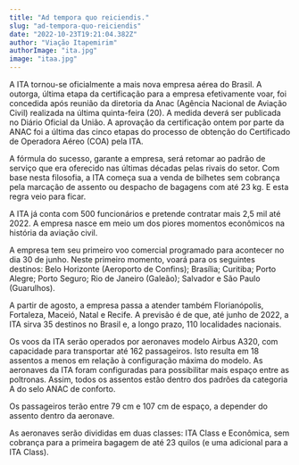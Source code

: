 ```yaml
---
title: "Ad tempora quo reiciendis."
slug: "ad-tempora-quo-reiciendis"
date: "2022-10-23T19:21:04.382Z"
author: "Viação Itapemirim"
authorImage: "ita.jpg"
image: "itaa.jpg"
---
```


A ITA tornou-se oficialmente a mais nova empresa aérea do Brasil. A outorga, última etapa da certificação para a empresa efetivamente voar, foi concedida após reunião da diretoria da Anac (Agência Nacional de Aviação Civil) realizada na última quinta-feira (20). A medida deverá ser publicada no Diário Oficial da União. A aprovação  da certificação ontem por parte da ANAC foi a última das cinco etapas do processo de obtenção do Certificado de Operadora Aéreo (COA) pela ITA. 

A fórmula do sucesso, garante a empresa, será retomar ao padrão de serviço que era oferecido nas últimas décadas pelas rivais do setor. Com base nesta filosofia, a ITA começa sua a venda de bilhetes sem cobrança pela marcação de assento ou despacho de bagagens com até 23 kg. E esta regra veio para ficar. 

A ITA já conta com 500 funcionários e pretende contratar mais 2,5 mil até 2022. A empresa nasce em meio um dos piores momentos econômicos na história da aviação civil.

A empresa tem seu primeiro voo comercial  programado para acontecer no dia 30 de junho. Neste primeiro momento, voará para os seguintes destinos: Belo Horizonte (Aeroporto de Confins); Brasília; Curitiba; Porto Alegre; Porto Seguro; Rio de Janeiro (Galeão); Salvador e São Paulo (Guarulhos). 

A partir de agosto, a empresa passa a atender também Florianópolis, Fortaleza, Maceió, Natal e Recife.
A previsão é de que, até junho de 2022, a ITA sirva 35 destinos no Brasil e, a longo prazo, 110 localidades nacionais.

Os voos da ITA serão operados por aeronaves modelo Airbus A320, com capacidade para transportar até 162 passageiros. Isto resulta em 18 assentos a menos em relação à configuração máxima do modelo. 
As aeronaves da ITA foram configuradas para possibilitar mais espaço entre as poltronas. Assim, todos os assentos estão dentro dos padrões da categoria A do selo ANAC de conforto. 

Os passageiros terão entre 79 cm e 107 cm de espaço, a depender do assento dentro da aeronave.

As aeronaves serão divididas em duas classes: ITA Class e Econômica, sem cobrança para a primeira bagagem de até 23 quilos (e uma adicional para a ITA Class). 
